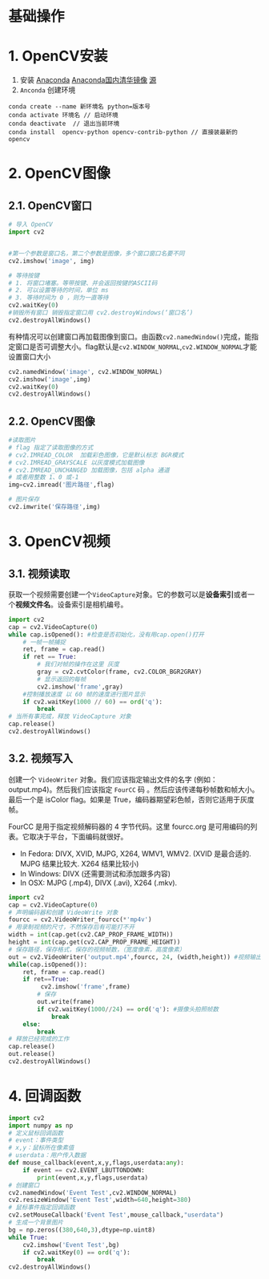 # 基础操作

# 1. OpenCV安装
1. 安装 [Anaconda](https://www.anaconda.com/) [Anaconda国内清华镜像](https://mirrors.tuna.tsinghua.edu.cn/anaconda/archive/)  [源](https://pypi.tuna.tsinghua.edu.cn/simple/opencv-python/)
2.  `Anconda` 创建环境
 ```term
conda create --name 新环境名 python=版本号
conda activate 环境名 // 启动环境
conda deactivate  // 退出当前环境
conda install  opencv-python opencv-contrib-python // 直接装最新的 opencv
```

# 2. OpenCV图像

## 2.1. OpenCV窗口
```python
# 导入 OpenCV
import cv2 


#第一个参数是窗口名，第二个参数是图像，多个窗口窗口名要不同
cv2.imshow('image', img)

# 等待按键
# 1. 将窗口堵塞。等带按键、并会返回按键的ASCII码
# 2. 可以设置等待的时间，单位 ms
# 3. 等待时间为 0 ，则为一直等待
cv2.waitKey(0)
#销毁所有窗口 销毁指定窗口用 cv2.destroyWindows(‘窗口名’)
cv2.destroyAllWindows()
```

有种情况可以创建窗口再加载图像到窗口。由函数`cv2.namedWindow()`完成，能指定窗口是否可调整大小。flag默认是`cv2.WINDOW_NORMAL`,`cv2.WINDOW_NORMAL`才能设置窗口大小
```python
cv2.namedWindow('image', cv2.WINDOW_NORMAL)
cv2.imshow('image',img)
cv2.waitKey(0)
cv2.destroyAllWindows()
```

## 2.2. OpenCV图像

```python
#读取图片
# flag 指定了读取图像的方式
# cv2.IMREAD_COLOR  加载彩色图像，它是默认标志 BGR模式
# cv2.IMREAD_GRAYSCALE 以灰度模式加载图像
# cv2.IMREAD_UNCHANGED 加载图像，包括 alpha 通道
# 或者用整数 1、0 或-1
img=cv2.imread('图片路径',flag)

# 图片保存
cv2.imwrite('保存路径',img)
```



# 3. OpenCV视频

## 3.1. 视频读取
获取一个视频需要创建一个`VideoCapture`对象。它的参数可以是**设备索引**或者一个**视频文件名**。设备索引是相机编号。

```python
import cv2
cap = cv2.VideoCapture(0)
while cap.isOpened(): #检查是否初始化，没有用cap.open()打开
    # 一帧一帧捕捉
    ret, frame = cap.read()
    if ret == True:
        # 我们对帧的操作在这里 灰度
        gray = cv2.cvtColor(frame, cv2.COLOR_BGR2GRAY)
        # 显示返回的每帧
        cv2.imshow('frame',gray)
    #控制播放速度 以 60 帧的速度进行图片显示
    if cv2.waitKey(1000 // 60) == ord('q'):
        break
# 当所有事完成，释放 VideoCapture 对象
cap.release()
cv2.destroyAllWindows()
```

## 3.2. 视频写入

创建一个 `VideoWriter` 对象。我们应该指定输出文件的名字 (例如：output.mp4)。然后我们应该指定 `FourCC` 码 。然后应该传递每秒帧数和帧大小。最后一个是 isColor flag。如果是 True，编码器期望彩色帧，否则它适用于灰度帧。

FourCC 是用于指定视频解码器的 4 字节代码。这里 fourcc.org 是可用编码的列表。它取决于平台，下面编码就很好。
- In Fedora: DIVX, XVID, MJPG, X264, WMV1, WMV2. (XVID 是最合适的. MJPG 结果比较大. X264 结果比较小)
- In Windows: DIVX (还需要测试和添加跟多内容)
- In OSX: MJPG (.mp4), DIVX (.avi), X264 (.mkv).
```python
import cv2
cap = cv2.VideoCapture(0)
# 声明编码器和创建 VideoWrite 对象
fourcc = cv2.VideoWriter_fourcc(*'mp4v')
# 用录制视频的尺寸，不然保存后有可能打不开
width = int(cap.get(cv2.CAP_PROP_FRAME_WIDTH))
height = int(cap.get(cv2.CAP_PROP_FRAME_HEIGHT))
# 保存路径，保存格式，保存的视频帧数，（宽度像素，高度像素） 
out = cv2.VideoWriter('output.mp4',fourcc, 24, (width,height)) #视频输出帧数
while(cap.isOpened()):
    ret, frame = cap.read()
    if ret==True:
         cv2.imshow('frame',frame)
        # 保存
        out.write(frame)
        if cv2.waitKey(1000//24) == ord('q'): #摄像头拍照帧数
            break
    else:
        break
# 释放已经完成的工作
cap.release()
out.release()
cv2.destroyAllWindows()
```

# 4. 回调函数

```python
import cv2
import numpy as np
# 定义鼠标回调函数
# event：事件类型
# x,y：鼠标所在像素值
# userdata：用户传入数据
def mouse_callback(event,x,y,flags,userdata:any):
    if event == cv2.EVENT_LBUTTONDOWN:
        print(event,x,y,flags,userdata)
# 创建窗口
cv2.namedWindow('Event Test',cv2.WINDOW_NORMAL)
cv2.resizeWindow('Event Test',width=640,height=380)
# 鼠标事件指定回调函数
cv2.setMouseCallback('Event Test',mouse_callback,"userdata")
# 生成一个背景图片
bg = np.zeros((380,640,3),dtype=np.uint8)
while True:
    cv2.imshow('Event Test',bg)
    if cv2.waitKey(0) == ord('q'):
        break
cv2.destroyAllWindows()
```